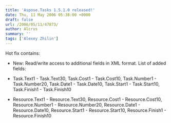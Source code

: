 ```yaml
---
title: 'Aspose.Tasks 1.5.1.0 released!'
date: Thu, 11 May 2006 05:38:00 +0000
draft: false
url: /2006/05/11/47873/
author: Alcrus
summary: ''
tags: ['Alexey Zhilin']
---
```


Hot fix contains:  

*   New: Read/write access to additional fields in XML format. List of added fields:

*   Task.Text1 - Task.Text30, Task.Cost1 - Task.Cost10, Task.Number1 - Task.Number20, Task.Date1 - Task.Date10, Task.Start1 - Task.Start10, Task.Finish1 - Task.Finish10
*   Resource.Text1 - Resource.Text30, Resource.Cost1 - Resource.Cost10, Resource.Number1 - Resource.Number20, Resource.Date1 - Resource.Date10, Resource.Start1 - Resource.Start10, Resource.Finish1 - Resource.Finish10







